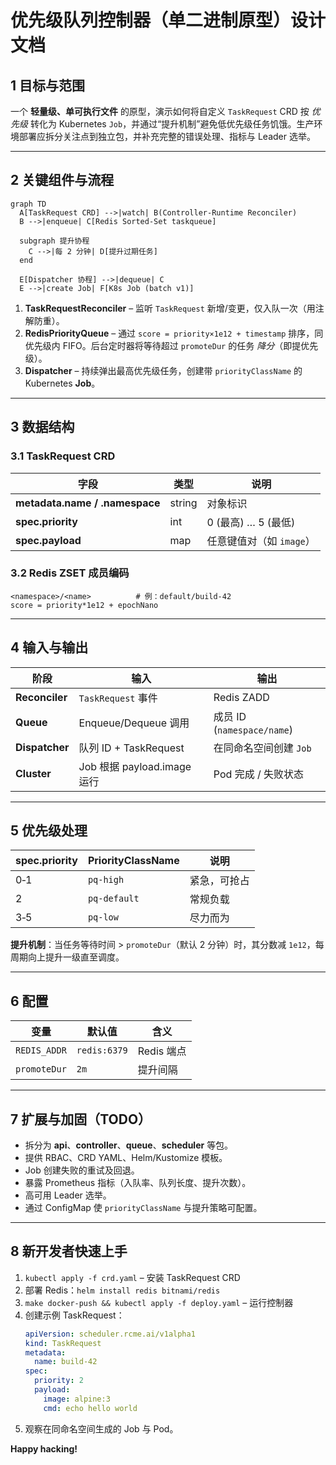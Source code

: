 # 优先级队列控制器（单二进制原型）设计文档

## 1 目标与范围
一个 **轻量级、单可执行文件** 的原型，演示如何将自定义 `TaskRequest` CRD 按 *优先级* 转化为 Kubernetes `Job`，并通过“提升机制”避免低优先级任务饥饿。生产环境部署应拆分关注点到独立包，并补充完整的错误处理、指标与 Leader 选举。

---
## 2 关键组件与流程
```mermaid
graph TD
  A[TaskRequest CRD] -->|watch| B(Controller-Runtime Reconciler)
  B -->|enqueue| C[Redis Sorted-Set taskqueue]

  subgraph 提升协程
    C -->|每 2 分钟| D[提升过期任务]
  end

  E[Dispatcher 协程] -->|dequeue| C
  E -->|create Job| F[K8s Job (batch v1)]
```
1. **TaskRequestReconciler** – 监听 `TaskRequest` 新增/变更，仅入队一次（用注解防重）。
2. **RedisPriorityQueue** – 通过 `score = priority×1e12 + timestamp` 排序，同优先级内 FIFO。后台定时器将等待超过 `promoteDur` 的任务 *降分*（即提优先级）。
3. **Dispatcher** – 持续弹出最高优先级任务，创建带 `priorityClassName` 的 Kubernetes **Job**。

---
## 3 数据结构
### 3.1 TaskRequest CRD
| 字段 | 类型 | 说明 |
|------|------|------|
| **metadata.name / .namespace** | string | 对象标识 |
| **spec.priority** | int | 0 (最高) … 5 (最低) |
| **spec.payload** | map | 任意键值对（如 `image`） |

### 3.2 Redis ZSET 成员编码
```
<namespace>/<name>          # 例：default/build-42
score = priority*1e12 + epochNano
```

---
## 4 输入与输出
| 阶段 | 输入 | 输出 |
|------|------|------|
| **Reconciler** | `TaskRequest` 事件 | Redis ZADD |
| **Queue** | Enqueue/Dequeue 调用 | 成员 ID (`namespace/name`) |
| **Dispatcher** | 队列 ID + TaskRequest | 在同命名空间创建 `Job` |
| **Cluster** | Job 根据 payload.image 运行 | Pod 完成 / 失败状态 |

---
## 5 优先级处理
| spec.priority | PriorityClassName | 说明 |
|---------------|-------------------|------|
| 0‑1 | `pq-high` | 紧急，可抢占 |
| 2 | `pq-default` | 常规负载 |
| 3‑5 | `pq-low` | 尽力而为 |

**提升机制**：当任务等待时间 > `promoteDur`（默认 2 分钟）时，其分数减 `1e12`，每周期向上提升一级直至调度。

---
## 6 配置
| 变量 | 默认值 | 含义 |
|------|--------|------|
| `REDIS_ADDR` | `redis:6379` | Redis 端点 |
| `promoteDur` | `2m` | 提升间隔 |

---
## 7 扩展与加固（TODO）
* 拆分为 **api**、**controller**、**queue**、**scheduler** 等包。
* 提供 RBAC、CRD YAML、Helm/Kustomize 模板。
* Job 创建失败的重试及回退。
* 暴露 Prometheus 指标（入队率、队列长度、提升次数）。
* 高可用 Leader 选举。
* 通过 ConfigMap 使 `priorityClassName` 与提升策略可配置。

---
## 8 新开发者快速上手
1. `kubectl apply -f crd.yaml` – 安装 TaskRequest CRD  
2. 部署 Redis：`helm install redis bitnami/redis`  
3. `make docker-push && kubectl apply -f deploy.yaml` – 运行控制器  
4. 创建示例 TaskRequest：  
   ```yaml
   apiVersion: scheduler.rcme.ai/v1alpha1
   kind: TaskRequest
   metadata:
     name: build-42
   spec:
     priority: 2
     payload:
       image: alpine:3
       cmd: echo hello world
   ```  
5. 观察在同命名空间生成的 Job 与 Pod。

**Happy hacking!**

